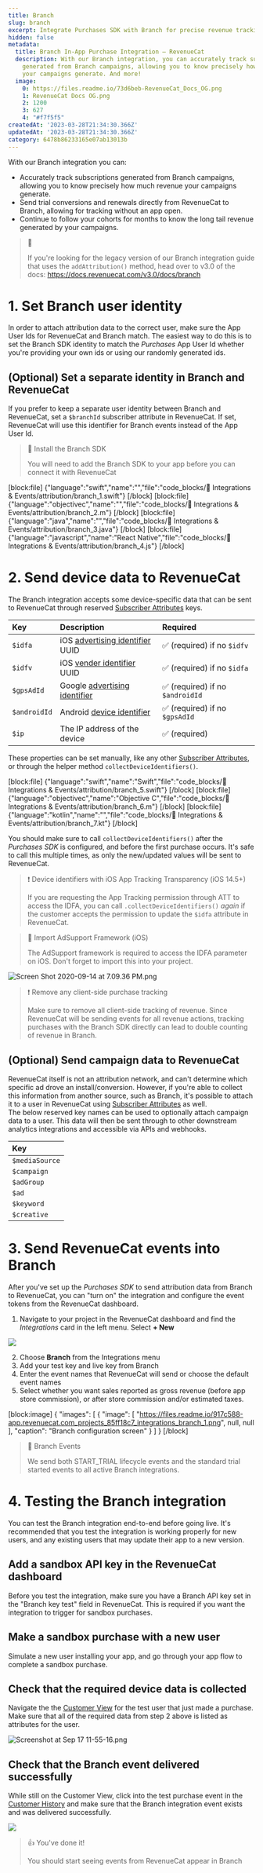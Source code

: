 ```yaml
---
title: Branch
slug: branch
excerpt: Integrate Purchases SDK with Branch for precise revenue tracking
hidden: false
metadata:
  title: Branch In-App Purchase Integration – RevenueCat
  description: With our Branch integration, you can accurately track subscriptions
    generated from Branch campaigns, allowing you to know precisely how much revenue
    your campaigns generate. And more!
  image:
    0: https://files.readme.io/73d6beb-RevenueCat_Docs_OG.png
    1: RevenueCat Docs OG.png
    2: 1200
    3: 627
    4: "#f7f5f5"
createdAt: '2023-03-28T21:34:30.366Z'
updatedAt: '2023-03-28T21:34:30.366Z'
category: 6478b86233165e07ab13013b
---
```

With our Branch integration you can:

- Accurately track subscriptions generated from Branch campaigns, allowing you to know precisely how much revenue your campaigns generate.
- Send trial conversions and renewals directly from RevenueCat to Branch, allowing for tracking without an app open.
- Continue to follow your cohorts for months to know the long tail revenue generated by your campaigns.

> 🚧 
> 
> If you're looking for the legacy version of our Branch integration guide that uses the `addAttribution()` method, head over to v3.0 of the docs: <https://docs.revenuecat.com/v3.0/docs/branch>

# 1. Set Branch user identity

In order to attach attribution data to the correct user, make sure the App User Ids for RevenueCat and Branch match. The easiest way to do this is to set the Branch SDK identity to match the _Purchases_ App User Id whether you're providing your own ids or using our randomly generated ids. 

## (Optional) Set a separate identity in Branch and RevenueCat

If you prefer to keep a separate user identity between Branch and RevenueCat, set a `$branchId` subscriber attribute in RevenueCat. If set, RevenueCat will use this identifier for Branch events instead of the App User Id.

> 📘 Install the Branch SDK
> 
> You will need to add the Branch SDK to your app before you can connect it with RevenueCat

[block:file]
{"language":"swift","name":"","file":"code_blocks/🔌 Integrations & Events/attribution/branch_1.swift"}
[/block]
[block:file]
{"language":"objectivec","name":"","file":"code_blocks/🔌 Integrations & Events/attribution/branch_2.m"}
[/block]
[block:file]
{"language":"java","name":"","file":"code_blocks/🔌 Integrations & Events/attribution/branch_3.java"}
[/block]
[block:file]
{"language":"javascript","name":"React Native","file":"code_blocks/🔌 Integrations & Events/attribution/branch_4.js"}
[/block]



# 2. Send device data to RevenueCat

The Branch integration accepts some device-specific data that can be sent to RevenueCat through reserved [Subscriber Attributes](doc:subscriber-attributes) keys.

| Key          | Description                                                                                                                                     | Required                        |
| :----------- | :---------------------------------------------------------------------------------------------------------------------------------------------- | :------------------------------ |
| `$idfa`      | iOS [advertising identifier](https://developer.apple.com/documentation/adsupport/asidentifiermanager/1614151-advertisingidentifier) UUID        | ✅ (required) if no `$idfv`      |
| `$idfv`      | iOS [vender identifier](https://developer.apple.com/documentation/uikit/uidevice/1620059-identifierforvendor) UUID                              | ✅ (required) if no `$idfa`      |
| `$gpsAdId`   | Google [advertising identifier](https://developers.google.com/android/reference/com/google/android/gms/ads/identifier/AdvertisingIdClient.Info) | ✅ (required) if no `$androidId` |
| `$androidId` | Android [device identifier](https://developer.android.com/reference/android/provider/Settings.Secure#ANDROID_ID)                                | ✅ (required) if no `$gpsAdId`   |
| `$ip`        | The IP address of the device                                                                                                                    | ✅ (required)                    |

These properties can be set manually, like any other [Subscriber Attributes](doc:subscriber-attributes), or through the helper method `collectDeviceIdentifiers()`. 

[block:file]
{"language":"swift","name":"Swift","file":"code_blocks/🔌 Integrations & Events/attribution/branch_5.swift"}
[/block]
[block:file]
{"language":"objectivec","name":"Objective C","file":"code_blocks/🔌 Integrations & Events/attribution/branch_6.m"}
[/block]
[block:file]
{"language":"kotlin","name":"","file":"code_blocks/🔌 Integrations & Events/attribution/branch_7.kt"}
[/block]



You should make sure to call `collectDeviceIdentifiers()` after the _Purchases SDK_ is configured, and before the first purchase occurs. It's safe to call this multiple times, as only the new/updated values will be sent to RevenueCat.

> ❗️ Device identifiers with iOS App Tracking Transparency (iOS 14.5+)
> 
> If you are requesting the App Tracking permission through ATT to access the IDFA, you can call `.collectDeviceIdentifiers()` _again_ if the customer accepts the permission to update the `$idfa` attribute in RevenueCat.

> 📘 Import AdSupport Framework (iOS)
> 
> The AdSupport framework is required to access the IDFA parameter on iOS. Don't forget to import this into your project.

![](https://files.readme.io/caf9cda-Screen_Shot_2020-09-14_at_7.09.36_PM.png "Screen Shot 2020-09-14 at 7.09.36 PM.png")



> ❗️ Remove any client-side purchase tracking
> 
> Make sure to remove all client-side tracking of revenue. Since RevenueCat will be sending events for all revenue actions, tracking purchases with the Branch SDK directly can lead to double counting of revenue in Branch.

## (Optional) Send campaign data to RevenueCat

RevenueCat itself is not an attribution network, and can't determine which specific ad drove an install/conversion. However, if you're able to collect this information from another source, such as Branch, it's possible to attach it to a user in RevenueCat using [Subscriber Attributes](doc:subscriber-attributes)  as well.  
The below reserved key names can be used to optionally attach campaign data to a user. This data will then be sent through to other downstream analytics integrations and accessible via APIs and webhooks.

| Key            |
| :------------- |
| `$mediaSource` |
| `$campaign`    |
| `$adGroup`     |
| `$ad`          |
| `$keyword`     |
| `$creative`    |

# 3.  Send RevenueCat events into Branch

After you've set up the _Purchases SDK_ to send attribution data from Branch to RevenueCat, you can "turn on" the integration and configure the event tokens from the RevenueCat dashboard.

1. Navigate to your project in the RevenueCat dashboard and find the _Integrations_ card in the left menu. Select **+ New** 

![](https://files.readme.io/c9cac9c-app.revenuecat.com_projects_85ff18c7_collaborators_1.png)



2. Choose **Branch** from the Integrations menu
3. Add your test key and live key from Branch
4. Enter the event names that RevenueCat will send or choose the default event names
5. Select whether you want sales reported as gross revenue (before app store commission), or after store commission and/or estimated taxes.

[block:image]
{
  "images": [
    {
      "image": [
        "https://files.readme.io/917c588-app.revenuecat.com_projects_85ff18c7_integrations_branch_1.png",
        null,
        null
      ],
      "caption": "Branch configuration screen"
    }
  ]
}
[/block]

> 📘 Branch Events
> 
> We send both START_TRIAL lifecycle events and the standard trial started events to all active Branch integrations.

# 4. Testing the Branch integration

You can test the Branch integration end-to-end before going live. It's recommended that you test the integration is working properly for new users, and any existing users that may update their app to a new version.

## Add a sandbox API key in the RevenueCat dashboard

Before you test the integration, make sure you have a Branch API key set in the "Branch key test" field in RevenueCat. This is required if you want the integration to trigger for sandbox purchases.

## Make a sandbox purchase with a new user

Simulate a new user installing your app, and go through your app flow to complete a sandbox purchase.

## Check that the required device data is collected

Navigate the the [Customer View](doc:customers) for the test user that just made a purchase. Make sure that all of the required data from step 2 above is listed as attributes for the user.

![](https://files.readme.io/eb3d142-Screenshot_at_Sep_17_11-55-16.png "Screenshot at Sep 17 11-55-16.png")



## Check that the Branch event delivered successfully

While still on the Customer View, click into the test purchase event in the [Customer History](doc:customer-history) and make sure that the Branch integration event exists and was delivered successfully. 

![](https://files.readme.io/95d0682-app.revenuecat.com_activity_40779aaf_event_92499ad6-350b-455a-a2ec-4c28c4ca0b28.png)



> 👍 You've done it!
> 
> You should start seeing events from RevenueCat appear in Branch